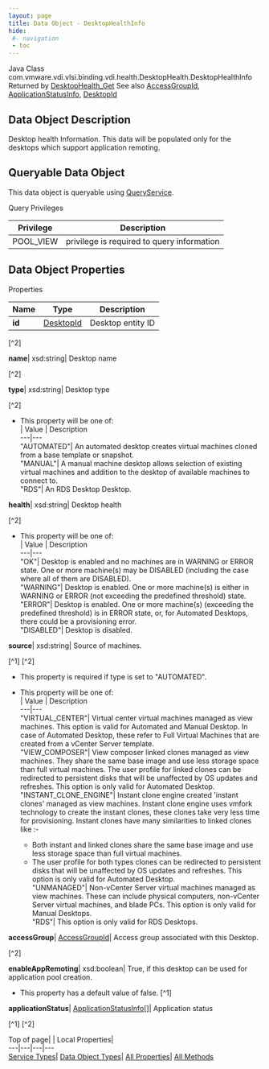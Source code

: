 ```yaml
---
layout: page
title: Data Object - DesktopHealthInfo
hide:
 #- navigation
 - toc
---
```






Java Class
    com.vmware.vdi.vlsi.binding.vdi.health.DesktopHealth.DesktopHealthInfo
Returned by
     [DesktopHealth_Get](vdi.health.DesktopHealth.md#get)
See also
     [AccessGroupId](vdi.entity.AccessGroupId.md), [ApplicationStatusInfo](vdi.health.DesktopHealth.ApplicationStatusInfo.md), [DesktopId](vdi.entity.DesktopId.md)

## Data Object Description 

Desktop health Information. This data will be populated only for the desktops which support application remoting. 

##  Queryable Data Object 

This data object is queryable using [QueryService](vdi.query.QueryService.md "QueryService"). 

Query Privileges 

Privilege |  Description   
---|---  
POOL_VIEW|  privilege is required to query information   
  


## Data Object Properties

Properties

Name |  Type |  Description   
---|---|---  
**id**| [DesktopId](vdi.entity.DesktopId.md)|  Desktop entity ID   


[^2]

  
**name**|  xsd:string|  Desktop name   


[^2]

  
**type**|  xsd:string|  Desktop type   


[^2]
  * This property will be one of:  
|  Value |  Description   
---|---  
"AUTOMATED"| An automated desktop creates virtual machines cloned from a base template or snapshot.  
"MANUAL"| A manual machine desktop allows selection of existing virtual machines and addition to the desktop of available machines to connect to.  
"RDS"| An RDS Desktop Desktop.  

  
**health**|  xsd:string|  Desktop health   


[^2]
  * This property will be one of:  
|  Value |  Description   
---|---  
"OK"| Desktop is enabled and no machines are in WARNING or ERROR state. One or more machine(s) may be DISABLED (including the case where all of them are DISABLED).  
"WARNING"| Desktop is enabled. One or more machine(s) is either in WARNING or ERROR (not exceeding the predefined threshold) state.  
"ERROR"| Desktop is enabled. One or more machine(s) (exceeding the predefined threshold) is in ERROR state, or, for Automated Desktops, there could be a provisioning error.  
"DISABLED"| Desktop is disabled.  

  
**source**|  xsd:string|  Source of machines.   


[^1]
[^2]
  * This property is required if type is set to "AUTOMATED".
  * This property will be one of:  
|  Value |  Description   
---|---  
"VIRTUAL_CENTER"| Virtual center virtual machines managed as view machines. This option is valid for Automated and Manual Desktop. In case of Automated Desktop, these refer to Full Virtual Machines that are created from a vCenter Server template.  
"VIEW_COMPOSER"| View composer linked clones managed as view machines. They share the same base image and use less storage space than full virtual machines. The user profile for linked clones can be redirected to persistent disks that will be unaffected by OS updates and refreshes. This option is only valid for Automated Desktop.  
"INSTANT_CLONE_ENGINE"| Instant clone engine created 'instant clones' managed as view machines. Instant clone engine uses vmfork technology to create the instant clones, these clones take very less time for provisioning. Instant clones have many similarities to linked clones like :-  

    * Both instant and linked clones share the same base image and use less storage space than full virtual machines.
    * The user profile for both types clones can be redirected to persistent disks that will be unaffected by OS updates and refreshes.
This option is only valid for Automated Desktop.  
"UNMANAGED"| Non-vCenter Server virtual machines managed as view machines. These can include physical computers, non-vCenter Server virtual machines, and blade PCs. This option is only valid for Manual Desktops.  
"RDS"| This option is only valid for RDS Desktops.  

  
**accessGroup**| [AccessGroupId](vdi.entity.AccessGroupId.md)|  Access group associated with this Desktop.   


[^2]

  
**enableAppRemoting**|  xsd:boolean|  True, if this desktop can be used for application pool creation.   


  * This property has a default value of false.
[^1]

  
**applicationStatus**| [ApplicationStatusInfo[]](vdi.health.DesktopHealth.ApplicationStatusInfo.md)|  Application status   


[^1]
[^2]

  
  
  
Top of page| | Local Properties|   
---|---|---|---  
[Service Types](index-mo_types.md)| [Data Object Types](index-do_types.md)| [All Properties](index-properties.md)| [All Methods](index-methods.md)  
  
  

